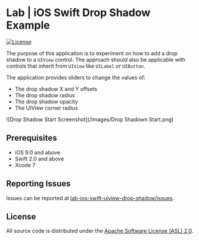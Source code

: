 # Lab | iOS Swift Drop Shadow Example

[![License](https://img.shields.io/github/license/odaceo/lab-hello-world-swift-linux.svg)](LICENSE)

The purpose of this application is to experiment on how to add a drop shadow to a ```UIView``` control. The approach should also be applicable with controls that inherit from ```UIView``` like ```UILabel``` or ```UIButton```.

The application provides sliders to change the values of:

- The drop shadow X and Y offsets
- The drop shadow radius
- The drop shadow opacity
- The UIView corner radius

![Drop Shadow Start Screenshot](/Images/Drop Shadown Start.png)

## Prerequisites

- iOS 9.0 and above
- Swift 2.0 and above
- Xcode 7

## Reporting Issues

Issues can be reported at [lab-ios-swift-uiview-drop-shadow/issues](https://github.com/j4soft/lab-ios-swift-uiview-drop-shadow/issues).

## License

All source code is distributed under the [Apache Software License (ASL) 2.0](LICENSE).
